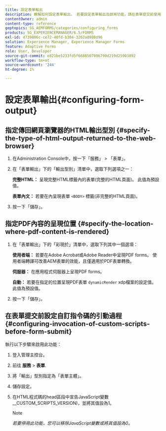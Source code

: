 ```yaml
---
title: 設定表單輸出
description: 瞭解如何設定表單輸出。 若要設定表單輸出及啟用功能，請在表單提交前使用自訂指令碼。
contentOwner: admin
content-type: reference
geptopics: SG_AEMFORMS/categories/configuring_forms
products: SG_EXPERIENCEMANAGER/6.5/FORMS
exl-id: d739806c-ce72-40fd-b304-3262a0988d96
solution: Experience Manager, Experience Manager Forms
feature: Adaptive Forms
role: User, Developer
source-git-commit: e821be5233fd5f6688507096790d219d25903892
workflow-type: tm+mt
source-wordcount: '244'
ht-degree: 1%

---
```


# 設定表單輸出{#configuring-form-output}

## 指定傳回網頁瀏覽器的HTML輸出型別 {#specify-the-type-of-html-output-returned-to-the-web-browser}

1. 在Administration Console中，按一下「服務」 > 「表單」。
1. 在「表單輸出」下的「輸出型別」清單中，選取下列選項之一：

   **完整HTML：** 呈現完整HTML標籤內的表單(完整的HTML頁面)。 此值為預設值。

   **表單內文：** 若要在內呈現表單 `<BODY>` 標籤(非完整的HTML頁面)。

1. 按一下「儲存」。

## 指定PDF內容的呈現位置 {#specify-the-location-where-pdf-content-is-rendered}

1. 在「表單輸出」下的「彩現於」清單中，選取下列其中一個選項：

   **使用者端：** 若要在Adobe Acrobat或Adobe Reader中呈現PDF forms。 使用者端轉譯可改善AEM表單的效能，且僅適用於PDF表單轉換。

   **伺服器：** 在應用程式伺服器上呈現PDF forms。

   **自動：** 若要在指定的位置呈現PDF表單 `dynamicRender` xdp檔案的設定值。 此值為預設值。

1. 按一下「儲存」。

## 在表單提交前設定自訂指令碼的引動過程 {#configuring-invocation-of-custom-scripts-before-form-submit}

執行以下步驟來啟用此功能：

1. 登入管理主控台。
1. 前往 **服務** > **表單**.
1. 將「輸出」型別指定為「表單主體」。
1. 儲存設定。
1. 在HTML程式碼的head區段中宣告JavaScript變數__CUSTOM_SCRIPTS_VERSION)，並將其值設為1。

   >[!NOTE]
   >
   >*若要停用此功能，您可以移除JavaScript變數或將其值設為0。*
